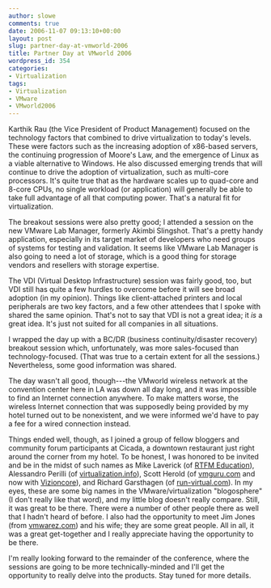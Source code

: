 ```yaml
---
author: slowe
comments: true
date: 2006-11-07 09:13:10+00:00
layout: post
slug: partner-day-at-vmworld-2006
title: Partner Day at VMworld 2006
wordpress_id: 354
categories:
- Virtualization
tags:
- Virtualization
- VMware
- VMworld2006
---
```


Karthik Rau (the Vice President of Product Management) focused on the technology factors that combined to drive virtualization to today's levels. These were factors such as the increasing adoption of x86-based servers, the continuing progression of Moore's Law, and the emergence of Linux as a viable alternative to Windows. He also discussed emerging trends that will continue to drive the adoption of virtualization, such as multi-core processors. It's quite true that as the hardware scales up to quad-core and 8-core CPUs, no single workload (or application) will generally be able to take full advantage of all that computing power. That's a natural fit for virtualization.

The breakout sessions were also pretty good; I attended a session on the new VMware Lab Manager, formerly Akimbi Slingshot. That's a pretty handy application, especially in its target market of developers who need groups of systems for testing and validation. It seems like VMware Lab Manager is also going to need a lot of storage, which is a good thing for storage vendors and resellers with storage expertise.

The VDI (Virtual Desktop Infrastructure) session was fairly good, too, but VDI still has quite a few hurdles to overcome before it will see broad adoption (in my opinion). Things like client-attached printers and local peripherals are two key factors, and a few other attendees that I spoke with shared the same opinion. That's not to say that VDI is not a great idea; it _is_ a great idea. It's just not suited for all companies in all situations.

I wrapped the day up with a BC/DR (business continuity/disaster recovery) breakout session which, unfortunately, was more sales-focused than technology-focused. (That was true to a certain extent for all the sessions.) Nevertheless, some good information was shared.

The day wasn't all good, though---the VMworld wireless network at the convention center here in LA was down all day long, and it was impossible to find an Internet connection anywhere. To make matters worse, the wireless Internet connection that was supposedly being provided by my hotel turned out to be nonexistent, and we were informed we'd have to pay a fee for a wired connection instead.

Things ended well, though, as I joined a group of fellow bloggers and community forum participants at Cicada, a downtown restaurant just right around the corner from my hotel. To be honest, I was honored to be invited and be in the midst of such names as Mike Laverick (of [RTFM Education](http://www.rtfm-ed.co.uk/)), Alessandro Perilli (of [virtualization.info](http://www.virtualization.info/)), Scott Herold (of [vmguru.com](http://vmguru.com/) and now with [Vizioncore](http://vizioncore.com/)), and Richard Garsthagen (of [run-virtual.com](http://run-virtual.com/)). In my eyes, these are some big names in the VMware/virtualization "blogosphere" (I don't really like that word), and my little blog doesn't really compare. Still, it was great to be there. There were a number of other people there as well that I hadn't heard of before. I also had the opportunity to meet Jim Jones (from [vmwarez.com](http://www.vmwarez.com/)) and his wife; they are some great people. All in all, it was a great get-together and I really appreciate having the opportunity to be there.

I'm really looking forward to the remainder of the conference, where the sessions are going to be more technically-minded and I'll get the opportunity to really delve into the products. Stay tuned for more details.
